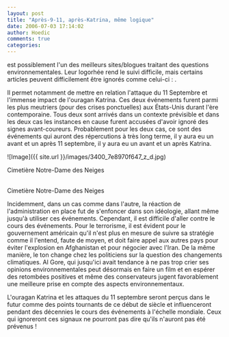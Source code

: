 ```yaml
---
layout: post
title: "Après-9-11, après-Katrina, même logique"
date: 2006-07-03 17:14:02
author: Hoedic
comments: true
categories: 
---
```



 est possiblement l'un des meilleurs sites/blogues traitant des questions environnementales. Leur logorhée rend le suivi difficile, mais certains articles peuvent difficilement être ignorés comme celui-ci : .

Il permet notamment de mettre en relation l'attaque du 11 Septembre et l'immense impact de l'ouragan Katrina. Ces deux événements furent parmi les plus meutriers (pour des crises ponctuelles) aux États-Unis durant l'ère contemporaine. Tous deux sont arrivés dans un contexte prévisible et dans les deux cas les instances en cause furent accusées d'avoir ignoré des signes avant-coureurs. Probablement pour les deux cas, ce sont des événements qui auront des répercutions à très long terme, il y aura eu un avant et un après 11 septembre, il y aura eu un avant et un après Katrina.


![Image]({{ site.url }}/images/3400_7e8970f647_z_d.jpg)
<div class="photoattrib">Cimetière Notre-Dame des Neiges</div>

<br/>Cimetière Notre-Dame des Neiges

Incidemment, dans un cas comme dans l'autre, la réaction de l'administration en place fut de s'enfoncer dans son idéologie, allant même jusqu'à utiliser ces événements. Cependant, il est difficile d'aller contre le cours des événements. Pour le terrorisme, il est évident pour le gouvernement américain qu'il n'est plus en mesure de suivre sa stratégie comme il l'entend, faute de moyen, et doit faire appel aux autres pays pour éviter l'explosion en Afghanistan et pour négocier avec l'Iran. De la même manière, le ton change chez les politiciens sur la question des changements climatiques. Al Gore, qui jusqu'ici avait tendance à ne pas trop crier ses opinions environnementales peut désormais en faire un film et en espérer des retombées positives et même des conservateurs jugent favorablement une meilleure prise en compte des aspects environnementaux.

L'ouragan Katrina et les attaques du 11 septembre seront perçus dans le futur comme des points tournants de ce début de siècle et influenceront pendant des décennies le cours des événements à l'échelle mondiale. Ceux qui ignoreront ces signaux ne pourront pas dire qu'ils n'auront pas été prévenus !